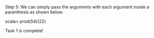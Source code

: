 
Step 5: We can simply pass the arguments with each argument inside a paranthesis as shown below.


scala> prod(54)(22)

 

Task 1 is complete!